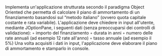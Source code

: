 Implementa un'applicazione strutturata secondo il paradigma Object Oriented che
permetta di calcolare il piano di ammortamento di un finanziamento basandosi sul
“metodo italiano” (ovvero quota capitale costante e rata variabile).
L'applicazione deve chiedere in input all'utente, mediante JOptionPane, i seguenti dati
(senza preoccuparsi dei controlli di validazione):
◦ importo del finanziamento
◦ durata in anni
◦ numero delle rate annuali (ad esempio 12 rate all'anno)
◦ tasso annuale (ad esempio il 5%)
Una volta acquisiti i dati in input, l'applicazione deve elaborare il piano di ammortamento e stamparlo in console.



